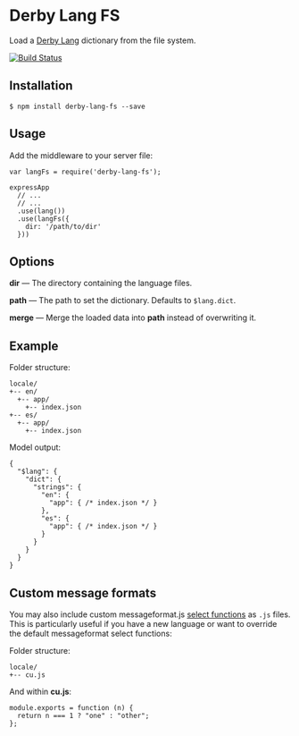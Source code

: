 Derby Lang FS
=============

Load a [Derby Lang](https://github.com/psirenny/derby-lang) dictionary from the file system.

[![Build Status](https://travis-ci.org/psirenny/derby-lang-fs.png?branch=master)](https://travis-ci.org/psirenny/derby-lang-fs)

Installation
------------

    $ npm install derby-lang-fs --save

Usage
-----

Add the middleware to your server file:

    var langFs = require('derby-lang-fs');

    expressApp
      // ...
      // ...
      .use(lang())
      .use(langFs({
        dir: '/path/to/dir'
      }))

Options
-------

**dir** — The directory containing the language files.

**path** — The path to set the dictionary. Defaults to `$lang.dict`.

**merge** — Merge the loaded data into **path** instead of overwriting it.

Example
-------

Folder structure:

    locale/
    +-- en/
      +-- app/
        +-- index.json
    +-- es/
      +-- app/
        +-- index.json

Model output:

    {
      "$lang": {
        "dict": {
          "strings": {
            "en": {
              "app": { /* index.json */ }
            },
            "es": {
              "app": { /* index.json */ }
            }
          }
        }
      }
    }

Custom message formats
----------------------

You may also include custom messageformat.js [select functions](https://github.com/SlexAxton/messageformat.js/tree/master/locale) as `.js` files.
This is particularly useful if you have a new language or want to override the default messageformat select functions:

Folder structure:

    locale/
    +-- cu.js

And within **cu.js**:

    module.exports = function (n) {
      return n === 1 ? "one" : "other";
    };
